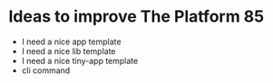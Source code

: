 # Ideas to improve The Platform 85

* I need a nice app template
* I need a nice lib template
* I need a nice tiny-app template
* cli command 
